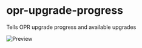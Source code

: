 # opr-upgrade-progress
Tells OPR upgrade progress and available upgrades

![Preview](https://i.imgur.com/6efnhMD.png)
